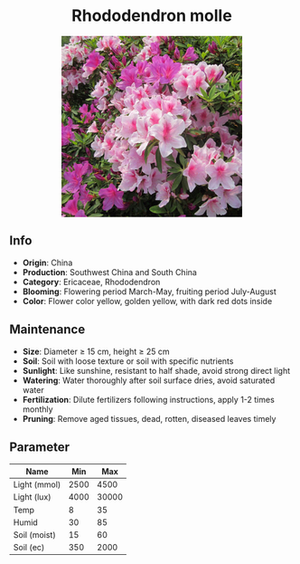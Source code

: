 <h1 align='center'>Rhododendron molle</h1>
<p align="center">
    <img 
        align='center'
        width='320'
        src="../images/rhododendron molle.png" 
        alt='Rhododendron molle' />
</p>

## Info

 - **Origin**: China
 - **Production**: Southwest China and South China
 - **Category**: Ericaceae, Rhododendron
 - **Blooming**: Flowering period March-May, fruiting period July-August
 - **Color**: Flower color yellow, golden yellow, with dark red dots inside

## Maintenance

 - **Size**: Diameter ≥ 15 cm, height ≥ 25 cm
 - **Soil**: Soil with loose texture or soil with specific nutrients
 - **Sunlight**: Like sunshine, resistant to half shade, avoid strong direct light
 - **Watering**: Water thoroughly after soil surface dries, avoid saturated water
 - **Fertilization**: Dilute fertilizers following instructions, apply 1-2 times monthly
 - **Pruning**: Remove aged tissues, dead, rotten, diseased leaves timely

## Parameter

| Name         | Min  | Max   |
|--------------|------|-------|
| Light (mmol) | 2500 | 4500  |
| Light (lux)  | 4000 | 30000 |
| Temp         | 8    | 35    |
| Humid        | 30   | 85    |
| Soil (moist) | 15   | 60    |
| Soil (ec)    | 350  | 2000  |